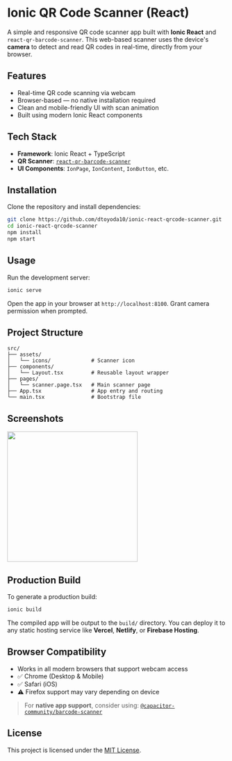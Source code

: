 # Ionic QR Code Scanner (React)

A simple and responsive QR code scanner app built with **Ionic React** and `react-qr-barcode-scanner`. This web-based scanner uses the device's **camera** to detect and read QR codes in real-time, directly from your browser.



## Features

*  Real-time QR code scanning via webcam
*  Browser-based — no native installation required
*  Clean and mobile-friendly UI with scan animation
*  Built using modern Ionic React components



## Tech Stack

* **Framework**: Ionic React + TypeScript
* **QR Scanner**: [`react-qr-barcode-scanner`](https://www.npmjs.com/package/react-qr-barcode-scanner)
* **UI Components**: `IonPage`, `IonContent`, `IonButton`, etc.



## Installation

Clone the repository and install dependencies:

```bash
git clone https://github.com/dtoyoda10/ionic-react-qrcode-scanner.git
cd ionic-react-qrcode-scanner
npm install
npm start
```



## Usage

Run the development server:

```bash
ionic serve
```

Open the app in your browser at `http://localhost:8100`. Grant camera permission when prompted.



## Project Structure

```
src/
├── assets/
│   └── icons/             # Scanner icon
├── components/
│   └── Layout.tsx         # Reusable layout wrapper
├── pages/
│   └── scanner.page.tsx   # Main scanner page
├── App.tsx                # App entry and routing
└── main.tsx               # Bootstrap file
```



## Screenshots

<img src="https://github.com/user-attachments/assets/8123ec3d-0e78-47ce-828d-01a829dd667c" width="300" />



## Production Build

To generate a production build:

```bash
ionic build
```

The compiled app will be output to the `build/` directory. You can deploy it to any static hosting service like **Vercel**, **Netlify**, or **Firebase Hosting**.



## Browser Compatibility

* Works in all modern browsers that support webcam access
* ✅ Chrome (Desktop & Mobile)
* ✅ Safari (iOS)
* ⚠️ Firefox support may vary depending on device

> For **native app support**, consider using:
> [`@capacitor-community/barcode-scanner`](https://www.npmjs.com/package/@capacitor-community/barcode-scanner)



## License

This project is licensed under the [MIT License](./LICENSE).
